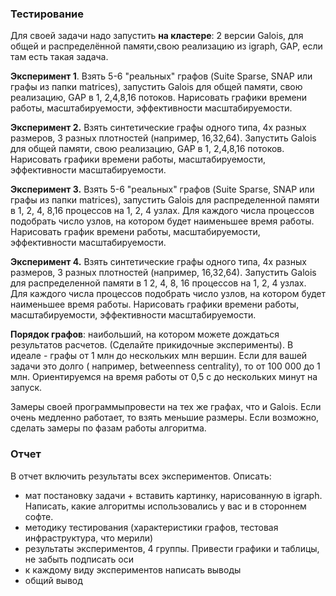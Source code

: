 ### Тестирование

Для своей задачи надо запустить __на кластере__: 2 версии Galois, для общей и распределённой памяти,свою реализацию  из igraph, GAP, если там есть такая задача.  

__Эксперимент 1__. Взять 5-6 "реальных" графов (Suite Sparse, SNAP или графы из папки matrices), запустить Galois для общей памяти, свою реализацию, GAP в 1, 2,4,8,16 потоков. Нарисовать графики времени работы, масштабируемости, эффективности масштабируемости.

__Эксперимент 2.__
Взять синтетические графы одного типа, 4х разных размеров,  3 разных плотностей (например, 16,32,64). Запустить Galois для общей памяти, свою реализацию, GAP в 1, 2,4,8,16 потоков. Нарисовать графики времени работы, масштабируемости, эффективности масштабируемости.

__Эксперимент 3.__ Взять 5-6 "реальных" графов (Suite Sparse, SNAP или графы из папки matrices), запустить Galois для распределенной памяти в 1, 2, 4, 8,16 процессов на 1, 2, 4 узлах. Для каждого числа процессов подобрать число узлов, на котором будет наименьшее время работы. Нарисовать график времени работы, масштабируемости, эффективности масштабируемости. 

__Эксперимент 4.__ Взять синтетические графы одного типа, 4х разных размеров,  3 разных плотностей (например, 16,32,64). Запустить Galois для распределенной памяти в 1 2, 4, 8, 16 процессов на 1, 2, 4 узлах. Для каждого числа процессов подобрать число узлов, на котором будет наименьшее время работы. Нарисовать графики времени работы, масштабируемости, эффективности масштабируемости. 

__Порядок графов__: наибольший, на котором можете дождаться результатов расчетов. (Сделайте прикидочные эксперименты). В идеале - графы от 1 млн до нескольких млн вершин. Если для вашей задачи это долго ( например, betweenness centrality), то от 100 000  до 1 млн. Ориентируемся на время работы от 0,5 с до нескольких минут на запуск. 

Замеры своей программыпровести на тех же графах, что и Galois. Если очень медленно работает, то взять меньшие размеры. Если возможно, сделать замеры по фазам работы алгоритма. 

### Отчет
В отчет включить результаты всех экспериментов. Описать: 
- мат постановку задачи +  вставить картинку, нарисованную в igraph. 
Написать, какие алгоритмы использовались у вас и в стороннем софте. 
- методику тестирования (характеристики графов, тестовая инфраструктура, что мерили) 
- результаты экспериментов, 4 группы. Привести графики и таблицы, не забыть подписать оси
- к каждому виду экспериментов написать выводы
- общий вывод